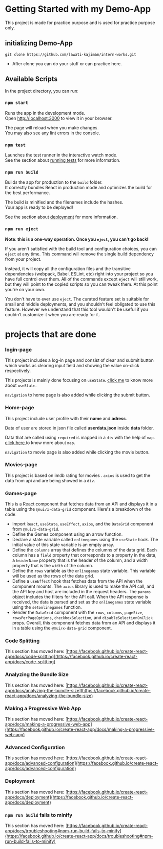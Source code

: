 # Getting Started with my **Demo-App**

This project is made for practice purpose and is used for practice purpose only.

## initializing **Demo-App**
```
git clone https://github.com/lawati-kajiman/intern-works.git 
```
- After clone you can do your stuff or can practice here. 

## Available Scripts

In the project directory, you can run:

### `npm start`

Runs the app in the development mode.\
Open [http://localhost:3000](http://localhost:3000) to view it in your browser.

The page will reload when you make changes.\
You may also see any lint errors in the console.

### `npm test`

Launches the test runner in the interactive watch mode.\
See the section about [running tests](https://facebook.github.io/create-react-app/docs/running-tests) for more information.

### `npm run build`

Builds the app for production to the `build` folder.\
It correctly bundles React in production mode and optimizes the build for the best performance.

The build is minified and the filenames include the hashes.\
Your app is ready to be deployed!

See the section about [deployment](https://facebook.github.io/create-react-app/docs/deployment) for more information.

### `npm run eject`

**Note: this is a one-way operation. Once you `eject`, you can't go back!**

If you aren't satisfied with the build tool and configuration choices, you can `eject` at any time. This command will remove the single build dependency from your project.

Instead, it will copy all the configuration files and the transitive dependencies (webpack, Babel, ESLint, etc) right into your project so you have full control over them. All of the commands except `eject` will still work, but they will point to the copied scripts so you can tweak them. At this point you're on your own.

You don't have to ever use `eject`. The curated feature set is suitable for small and middle deployments, and you shouldn't feel obligated to use this feature. However we understand that this tool wouldn't be useful if you couldn't customize it when you are ready for it.

# projects that are done

### login-page
This project includes a log-in  page and consist of clear and submit button which works as clearing input field and showing the value on-click respectively.

This projects is mainly done focusing on `useState`.
[click me](https://legacy.reactjs.org/docs/hooks-state.html) to know more about `useState`.

`navigation` to home page is also added while clicking the submit button.

### Home-page
This project include user profile with their **name** and **adress**.

Data of user are stored in json file called **userdata.json** inside **data** folder.

Data that are called using `required` is mapped in a `div` with the help of `map`.
[click here ](https://www.pluralsight.com/guides/how-to-use-the-map()-function-to-export-javascript-in-react) to know more about `map`.

`navigation` to movie page is also added while clicking the movie button.

### Movies-page
This project is based on imdb rating for movies .
`axios` is used to get the data from api and are being showed in a `div`. 

### Games-page
This is a React component that fetches data from an API and displays it in a table using the `@mui/x-data-grid` component. Here's a breakdown of the code:

- Import `React`, `useState`, `useEffect`, `axios`, and the `DataGrid` component from `@mui/x-data-grid`.
- Define the Games component using an arrow function.
- Declare a state variable called `onlinegames` using the `useState` hook. The initial value of this state variable is an empty array.
- Define the `columns` array that defines the columns of the data grid. Each column has a `field` property that corresponds to a property in the data, a `headerName` property that is the header of the column, and a width property that is the `width` of the column.
- Define the `rows` variable as the `onlinegames` state variable. This variable will be used as the rows of the data grid.
- Define a `useEffect` hook that fetches data from the API when the component mounts. The `axios` library is used to make the API call, and the API key and host are included in the request headers. The `params` object includes the filters for the API call. When the API response is received, the data is parsed and set as the `onlinegames` state variable using the `setonlinegames` function.
- Render the `DataGrid` component with the `rows`, `columns`, `pageSize`, `rowsPerPageOptions`, `checkboxSelection`, and `disableSelectionOnClick` props.
Overall, this component fetches data from an API and displays it in a table using the `@mui/x-data-grid` component.

### Code Splitting

This section has moved here: [https://facebook.github.io/create-react-app/docs/code-splitting](https://facebook.github.io/create-react-app/docs/code-splitting)

### Analyzing the Bundle Size

This section has moved here: [https://facebook.github.io/create-react-app/docs/analyzing-the-bundle-size](https://facebook.github.io/create-react-app/docs/analyzing-the-bundle-size)

### Making a Progressive Web App

This section has moved here: [https://facebook.github.io/create-react-app/docs/making-a-progressive-web-app](https://facebook.github.io/create-react-app/docs/making-a-progressive-web-app)

### Advanced Configuration

This section has moved here: [https://facebook.github.io/create-react-app/docs/advanced-configuration](https://facebook.github.io/create-react-app/docs/advanced-configuration)

### Deployment

This section has moved here: [https://facebook.github.io/create-react-app/docs/deployment](https://facebook.github.io/create-react-app/docs/deployment)

### `npm run build` fails to minify

This section has moved here: [https://facebook.github.io/create-react-app/docs/troubleshooting#npm-run-build-fails-to-minify](https://facebook.github.io/create-react-app/docs/troubleshooting#npm-run-build-fails-to-minify)
